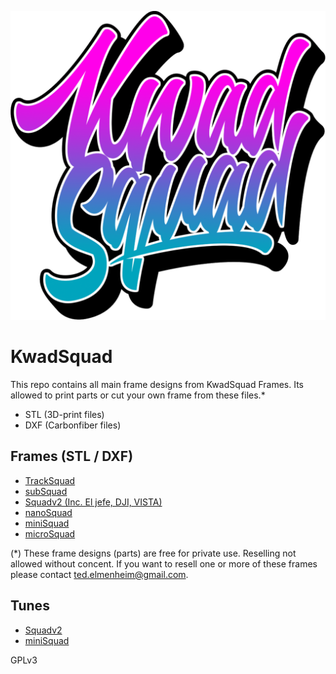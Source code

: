 ![image](LOGO/KwadSquad_logo_high_res_moreWhite.png)
# KwadSquad

This repo contains all main frame designs from KwadSquad Frames. Its allowed to print parts or cut your own frame from these files.*

- STL (3D-print files)
- DXF (Carbonfiber files)

## Frames (STL / DXF)

- [TrackSquad](FRAMES/TrackSquad)
- [subSquad](FRAMES/subSquad)
- [Squadv2 (Inc. El jefe, DJI, VISTA)](FRAMES/Squadv2)
- [nanoSquad](FRAMES/nanoSquad)
- [miniSquad](FRAMES/miniSquad)
- [microSquad](FRAMES/microSquad)

(*) These frame designs (parts) are free for private use. Reselling not allowed without concent.
If you want to resell one or more of these frames please contact ted.elmenheim@gmail.com.

## Tunes

- [Squadv2](FRAMES/Squadv2/TUNES)
- [miniSquad](FRAMES/miniSquad/TUNES)

GPLv3